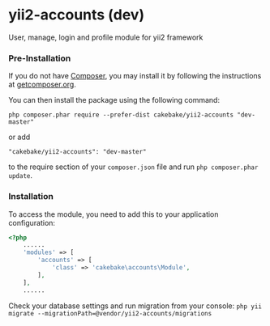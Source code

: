 yii2-accounts (dev)
============

User, manage, login and profile module for yii2 framework

### Pre-Installation
If you do not have [Composer](http://getcomposer.org/), you may install it by following the instructions
at [getcomposer.org](http://getcomposer.org/doc/00-intro.md#installation-nix).

You can then install the package using the following command:
~~~
php composer.phar require --prefer-dist cakebake/yii2-accounts "dev-master"
~~~

or add
~~~
"cakebake/yii2-accounts": "dev-master"
~~~
to the require section of your ```composer.json``` file and run ```php composer.phar update```.

### Installation
To access the module, you need to add this to your application configuration:

```php
<?php
    ......
    'modules' => [
        'accounts' => [
            'class' => 'cakebake\accounts\Module',
        ],
    ],
    ......
```

Check your database settings and run migration from your console:
```php yii migrate --migrationPath=@vendor/yii2-accounts/migrations```
